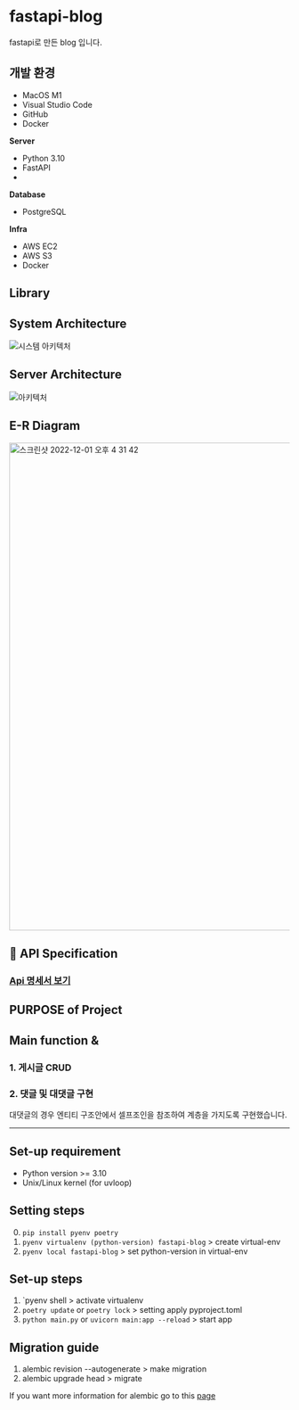 # fastapi-blog
fastapi로 만든 blog 입니다.





## 개발 환경

- MacOS M1
- Visual Studio Code
- GitHub
- Docker

**Server**
- Python 3.10
- FastAPI
- 

**Database**
- PostgreSQL

**Infra**
- AWS EC2
- AWS S3
- Docker


**Library**
- 

## System Architecture
![시스템 아키텍처]()


## Server Architecture
![아키텍처]()


## E-R Diagram
<img width="875" alt="스크린샷 2022-12-01 오후 4 31 42" src="https://user-images.githubusercontent.com/51039577/222684900-b9613635-aacd-4905-83bb-5a4586b4c2d8.png">


## 📑 API Specification
### [Api 명세서 보기](https://sprinkle-piccolo-9fc.notion.site/API-8f10817b6a1e41e085f356a24ca1c067)

## PURPOSE of Project



## Main function & 
### 1. 게시글 CRUD



### 2. 댓글 및 대댓글 구현
대댓글의 경우 엔티티 구조안에서 셀프조인을 참조하여 계층을 가지도록 구현했습니다.
















---

## Set-up requirement

- Python version >= 3.10
- Unix/Linux kernel (for uvloop)

## Setting steps

0. `pip install pyenv poetry`
1. `pyenv virtualenv (python-version) fastapi-blog` > create virtual-env
3. `pyenv local fastapi-blog` > set python-version in virtual-env

## Set-up steps

1. `pyenv shell > activate virtualenv
2. `poetry update` or `poetry lock` > setting apply pyproject.toml
3. `python main.py` or `uvicorn main:app --reload` > start app

## Migration guide
1. alembic revision --autogenerate > make migration
2. alembic upgrade head > migrate

If you want more information  for alembic go to this [page](https://alembic.sqlalchemy.org/en/latest/)
